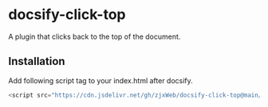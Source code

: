 # docsify-click-top

A plugin that clicks back to the top of the document.

## Installation

Add following script tag to your index.html after docsify.

```js
<script src="https://cdn.jsdelivr.net/gh/zjxWeb/docsify-click-top@main/src/docssify-click-top.js"></script>
```

